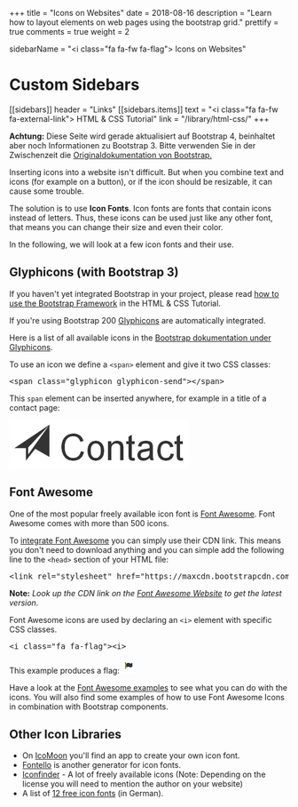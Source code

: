 +++
title = "Icons on Websites"
date = 2018-08-16
description = "Learn how to layout elements on web pages using the bootstrap grid."
prettify = true
comments = true
weight = 2

sidebarName = "<i class=\"fa fa-fw fa-flag\"></i> Icons on Websites"

# Custom Sidebars
[[sidebars]]
header = "Links"
[[sidebars.items]]
text = "<i class=\"fa fa-fw fa-external-link\"></i> HTML & CSS Tutorial"
link = "/library/html-css/"
+++

<div class="alert alert-danger">
<strong>Achtung:</strong> Diese Seite wird gerade aktualisiert auf Bootstrap 4, beinhaltet aber noch Informationen zu Bootstrap 3. Bitte verwenden Sie in der Zwischenzeit die <a class="alert-link" target="_blank" href="https://getbootstrap.com/">Originaldokumentation von Bootstrap.</a> 
</div>

Inserting icons into a website isn't difficult. But when you combine text and icons (for example on a button), or if the icon should be resizable, it can cause some trouble.

The solution is to use **Icon Fonts**. Icon fonts are fonts that contain icons instead of letters. Thus, these icons can be used just like any other font, that means you can change their size and even their color.

<i class="fa fa-umbrella" style="color: #333"></i> 
<i class="fa fa-umbrella fa-3x" style="color: #333"></i> 
<i class="fa fa-umbrella fa-5x" style="color: #333"></i>
<i class="fa fa-umbrella" style="color: #ffc107"></i> 
<i class="fa fa-umbrella fa-3x" style="color: #ffa000"></i> 
<i class="fa fa-umbrella fa-5x" style="color: #ff6f00"></i>


In the following, we will look at a few icon fonts and their use.


## Glyphicons (with Bootstrap 3)

<div class="alert alert-warning">
  If you haven't yet integrated Bootstrap in your project, please read <a href="/library/html-css/part7/" class="alert-link">how to use the Bootstrap Framework</a> in the HTML &amp; CSS Tutorial.
</div>

If you're using Bootstrap 200 [Glyphicons](http://glyphicons.com/) are automatically integrated.

Here is a list of all available icons in the [Bootstrap dokumentation under Glyphicons](http://getbootstrap.com/components/#glyphicons).

To use an icon we define a `<span>` element and give it two CSS classes:

<pre class="prettyprint lang-html">
&lt;span class="glyphicon glyphicon-send">&lt;/span>
</pre>

This `span` element can be inserted anywhere, for example in a title of a contact page: 

![Contact Icon](contact-icon.png)


## Font Awesome

One of the most popular freely available icon font is [Font Awesome](http://fontawesome.io/). Font Awesome comes with more than 500 icons.

To [integrate Font Awesome](http://fontawesome.io/get-started/) you can simply use their CDN link. This means you don't need to download anything and you can simple add the following line to the `<head>` section of your HTML file:

<pre class="prettyprint lang-html">
&lt;link rel="stylesheet" href="https://maxcdn.bootstrapcdn.com/font-awesome/4.3.0/css/font-awesome.min.css">
</pre>

**Note:** *Look up the CDN link on the [Font Awesome Website](http://fontawesome.io/get-started/) to get the latest version.*

Font Awesome icons are used by declaring an `<i>` element with specific CSS classes.

<pre class="prettyprint lang-html">
&lt;i class="fa fa-flag">&lt;i>
</pre>

This example produces a flag: ![Font Awesome Flagge](fontawesome-flag.png)

Have a look at the [Font Awesome examples](http://fontawesome.io/examples/) to see what you can do with the icons. You will also find some examples of how to use Font Awesome Icons in combination with Bootstrap components.


## Other Icon Libraries

* On [IcoMoon](https://icomoon.io/) you'll find an app to create your own icon font.
* [Fontello](http://fontello.com/) is another generator for icon fonts.
* [Iconfinder](https://www.iconfinder.com/) - A lot of freely available icons (Note: Depending on the license you will need to mention the author on your website)
* A list of [12 free icon fonts](http://t3n.de/news/10-kostenlose-icon-fonts-450651/) (in German).

